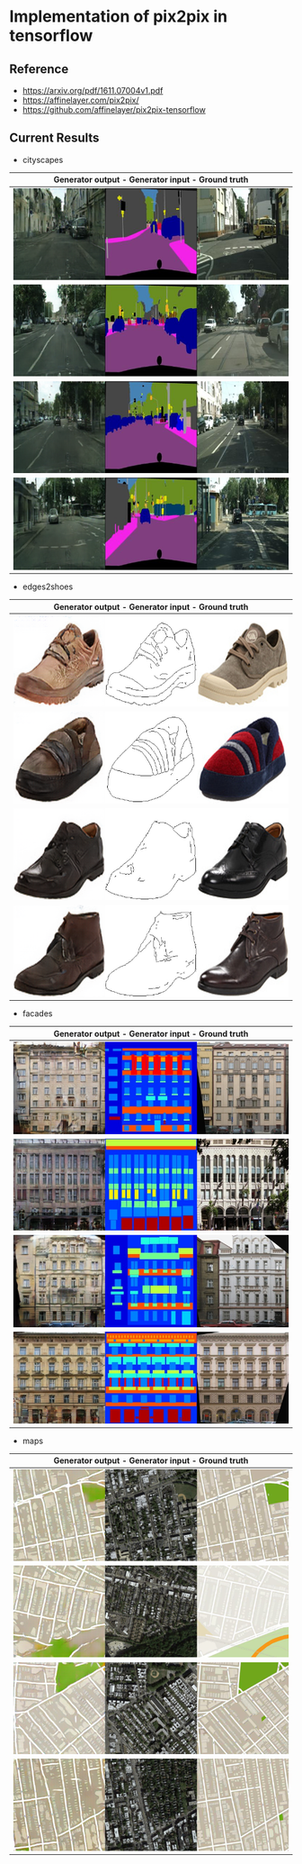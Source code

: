 # Implementation of pix2pix in tensorflow

## Reference

* https://arxiv.org/pdf/1611.07004v1.pdf
* https://affinelayer.com/pix2pix/
* https://github.com/affinelayer/pix2pix-tensorflow

## Current Results

* cityscapes

| Generator output - Generator input - Ground truth |
| --- | 
|![](./results/cityscapes-tf-result-00.png) |
|![](./results/cityscapes-tf-result-01.png) |
|![](./results/cityscapes-tf-result-02.png) |
|![](./results/cityscapes-tf-result-03.png) |

* edges2shoes

| Generator output - Generator input - Ground truth |
| --- | 
|![](./results/edges2shoes-tf-result-00.png) |
|![](./results/edges2shoes-tf-result-01.png) |
|![](./results/edges2shoes-tf-result-02.png) |
|![](./results/edges2shoes-tf-result-03.png) |

* facades

| Generator output - Generator input - Ground truth |
| --- | 
|![](./results/facades-tf-result-00.png) |
|![](./results/facades-tf-result-01.png) |
|![](./results/facades-tf-result-02.png) |
|![](./results/facades-tf-result-03.png) |

* maps

| Generator output - Generator input - Ground truth |
| --- | 
|![](./results/maps-tf-result-00.png) |
|![](./results/maps-tf-result-01.png) |
|![](./results/maps-tf-result-02.png) |
|![](./results/maps-tf-result-03.png) |
 

